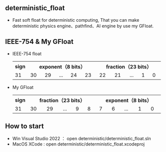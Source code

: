 ## deterministic_float
 * Fast soft float for deterministic computing, That
you can make deterministic physics engine、pathfind、AI engine by use my GFloat.

## IEEE-754 & My GFloat
* IEEE-754 float
  <table  >
    <tr>
        <th align="center" >sign</th>
        <th align="center" colspan = "5" width="400">exponent（8 bits）</th>
        <th align="center" colspan = "5" width="400">fraction（23 bits）</th>
    </tr>
    <tr>
        <td >31</td>
        <td >30</td><td>29</td><td>...</td><td>24</td><td>23</td>
        <td >22</td><td>21</td><td>...</td><td>1</td><td>0</td>
    </tr>
    </table>


* My GFloat
  <table  >
    <tr>
        <th align="center" >sign</th>
        <th align="center" colspan = "5" width="400">fraction（23 bits）</th>
        <th align="center" colspan = "5" width="400">exponent（8 bits）</th>
    </tr>
    <tr>
        <td >31</td>
        <td >30</td><td>29</td><td>...</td><td>9</td><td>8</td>
        <td >7</td><td>6</td><td>...</td><td>1</td><td>0</td>
    </tr>
    </table>

## How to start
 * Win Visual Studio 2022 ： open deterministic/deterministic_float.sln
 * MacOS XCode : open deterministic/deterministic_float.xcodeproj





